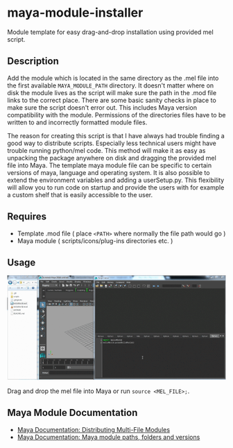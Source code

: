 # maya-module-installer
Module template for easy drag-and-drop installation using provided mel script.

## Description
Add the module which is located in the same directory as the .mel file into the first available `MAYA_MODULE_PATH` directory. It doesn't matter where on disk the module lives as the script will make sure the path in the .mod file links to the correct place. There are some basic sanity checks in place to make sure the script doesn't error out. This includes Maya version compatibility with the module. Permissions of the directories files have to be written to and incorrectly formatted module files.

The reason for creating this script is that I have always had trouble finding a good way to distribute scripts. Especially less technical users might have trouble running python/mel code. This method will make it as easy as unpacking the package anywhere on disk and dragging the provided mel file into Maya. The template maya module file can be specific to certain versions of maya, language and operating system. It is also possible to extend the environment variables and adding a userSetup.py. This flexibility will allow you to run code on startup and provide the users with for example a custom shelf that is easily accessible to the user.

## Requires
* Template .mod file ( place `<PATH>` where normally the file path would go )
* Maya module ( scripts/icons/plug-ins directories etc. )

## Usage
<p align="center"><img src="icons/moduleInstallerExample.gif?raw=true"></p>

Drag and drop the mel file into Maya or run `source <MEL_FILE>;`.

## Maya Module Documentation
* [Maya Documentation: Distributing Multi-File Modules](https://help.autodesk.com/view/MAYAUL/2018/ENU/?guid=__files_GUID_CB76E356_753B_4837_8C5B_3296C14872CA_htm)
* [Maya Documentation: Maya module paths, folders and versions](https://help.autodesk.com/view/MAYAUL/2018/ENU/?guid=__files_GUID_130A3F57_2A5D_4E56_B066_6B86F68EEA22_htm)
